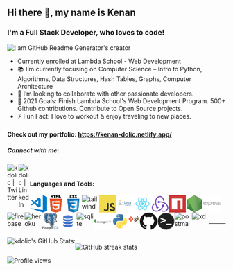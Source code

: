 ## Hi there 👋, my name is Kenan
### I'm a Full Stack Developer, who loves to code!
![I am GitHub Readme Generator's creator](https://www.nizek.com/wp-content/uploads/2018/11/Post-CLIENT-SIDE-VS-SERVER-SIDE-RENDERING-WHICH-IS-THE-BEST-OPTION.jpg)

- Currently enrolled at Lambda School - Web Development
- 📚 I’m currently focusing on Computer Science  – Intro to Python, Algorithms, Data Structures, Hash Tables, Graphs, Computer Architecture
- 👯 I’m looking to collaborate with other passionate developers.
- 🥅 2021 Goals: Finish Lambda School's Web Development Program. 500+ Github contributions. Contribute to Open Source projects.
- ⚡ Fun Fact: I love to workout & enjoy traveling to new places.

#### Check out my portfolio: https://kenan-dolic.netlify.app/

##### Connect with me:

[<img align="left" alt="kdolic | Twitter" width="26px" src="https://cdn.jsdelivr.net/npm/simple-icons@v3/icons/twitter.svg" />][twitter]
[<img align="left" alt="kdolic | LinkedIn" width="26px" src="https://cdn.jsdelivr.net/npm/simple-icons@v3/icons/linkedin.svg" />][linkedin]

<br />

#### Languages and Tools:

<img align="left" alt="Visual Studio Code" width="40" height="40" src="https://raw.githubusercontent.com/github/explore/80688e429a7d4ef2fca1e82350fe8e3517d3494d/topics/visual-studio-code/visual-studio-code.png" />
<img align="left" alt="HTML5" width="40" height="40" src="https://raw.githubusercontent.com/github/explore/80688e429a7d4ef2fca1e82350fe8e3517d3494d/topics/html/html.png" />
<img align="left" alt="CSS3" width="40" height="40" src="https://raw.githubusercontent.com/github/explore/80688e429a7d4ef2fca1e82350fe8e3517d3494d/topics/css/css.png" />
<img align="left" src="https://www.vectorlogo.zone/logos/tailwindcss/tailwindcss-icon.svg" alt="tailwind" width="40" height="40"/> 
<img align="left" alt="JavaScript" width="40" height="40" src="https://raw.githubusercontent.com/github/explore/80688e429a7d4ef2fca1e82350fe8e3517d3494d/topics/javascript/javascript.png" />
<img align="left" alt="JavaScript" width="40" height="40" src="https://raw.githubusercontent.com/github/explore/80688e429a7d4ef2fca1e82350fe8e3517d3494d/topics/java/java.png"/>
<img align="left" alt="React" width="40" height="40" src="https://raw.githubusercontent.com/github/explore/80688e429a7d4ef2fca1e82350fe8e3517d3494d/topics/react/react.png" />
<img align="left" alt="React" width="40" height="40" src="https://raw.githubusercontent.com/github/explore/80688e429a7d4ef2fca1e82350fe8e3517d3494d/topics/redux/redux.png" />
<img align="left" alt="Node.js" width="40" height="40" src="https://raw.githubusercontent.com/github/explore/80688e429a7d4ef2fca1e82350fe8e3517d3494d/topics/npm/npm.png" />
<img align="left" alt="Node.js" width="40" height="40" src="https://raw.githubusercontent.com/github/explore/80688e429a7d4ef2fca1e82350fe8e3517d3494d/topics/nodejs/nodejs.png"/>
<img align="left" src="https://raw.githubusercontent.com/devicons/devicon/master/icons/express/express-original-wordmark.svg" alt="express" width="40" height="40" />
<img align="left" src="https://www.vectorlogo.zone/logos/firebase/firebase-icon.svg" alt="firebase" width="40" height="40" />
<img align="left" src="https://www.vectorlogo.zone/logos/heroku/heroku-icon.svg" alt="heroku" width="40" height="40" />
<img align="left" src="https://raw.githubusercontent.com/devicons/devicon/master/icons/postgresql/postgresql-original-wordmark.svg" alt="postgresql" width="40" height="40" />
<img align="left" alt="SQL" width="40" height="40" src="https://raw.githubusercontent.com/github/explore/80688e429a7d4ef2fca1e82350fe8e3517d3494d/topics/sql/sql.png" />
<img align="left" src="https://www.vectorlogo.zone/logos/sqlite/sqlite-icon.svg" alt="sqlite" width="40" height="40" />
<img align="left" alt="MongoDB" width="40" height="40" src="https://raw.githubusercontent.com/github/explore/80688e429a7d4ef2fca1e82350fe8e3517d3494d/topics/mongodb/mongodb.png"/>
<img align="left" src="https://raw.githubusercontent.com/devicons/devicon/master/icons/python/python-original.svg" alt="python" width="40" height="40"/>
<img align="left" alt="Git" width="26px" height="30px" src="https://raw.githubusercontent.com/github/explore/80688e429a7d4ef2fca1e82350fe8e3517d3494d/topics/git/git.png" />
<img align="left" alt="GitHub" width="40" height="40" src="https://raw.githubusercontent.com/github/explore/78df643247d429f6cc873026c0622819ad797942/topics/github/github.png"/>
<img align="left" alt="Terminal" width="40" height="40" src="https://raw.githubusercontent.com/github/explore/80688e429a7d4ef2fca1e82350fe8e3517d3494d/topics/terminal/terminal.png" />
<img align="left" src="https://www.vectorlogo.zone/logos/getpostman/getpostman-icon.svg" alt="postman" width="40" height="40" />
<img align="left" src="https://cdn.worldvectorlogo.com/logos/adobe-xd.svg" alt="xd" width="40" height="40" />

<br />
<br />
<br />

---

  <br />

  <img align="left" alt="kdolic's GitHub Stats:" src="https://github-readme-stats.vercel.app/api?username=kdolic&show_icons=true&hide_border=true&hide=issues&theme=merko" />

[twitter]: https://twitter.com/DolicKenan
[linkedin]: https://linkedin.com/in/kenan-dolic

![GitHub streak stats](https://github-readme-streak-stats.herokuapp.com/?user=kdolic)  

![Profile views](https://gpvc.arturio.dev/kdolic)  
